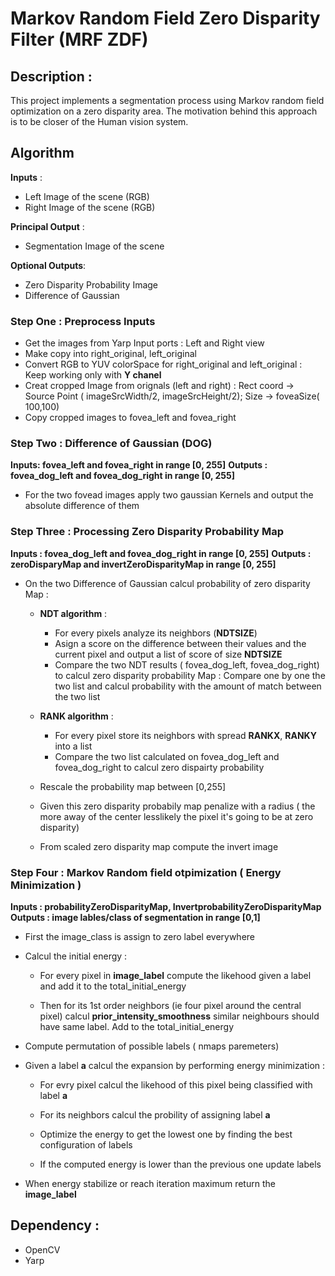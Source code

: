 # Markov Random Field Zero Disparity Filter  (MRF ZDF)

## Description :
 This project implements a segmentation process using Markov random field optimization on a zero disparity area. The motivation behind this approach is to be closer of the Human vision system. 
 
 
## Algorithm
**Inputs** : 
- Left Image of the scene (RGB)
- Right Image of the scene (RGB)

**Principal Output** : 
- Segmentation Image of the scene

**Optional Outputs**:
- Zero Disparity Probability Image
- Difference of Gaussian

### Step One : Preprocess Inputs
 - Get the images from Yarp Input ports : Left and Right view
 - Make copy into right_original, left_original
 - Convert RGB to YUV colorSpace for right_original and left_original :  Keep working only with **Y chanel**
 - Creat cropped Image from orignals (left and right) : 
 Rect coord -> Source Point ( imageSrcWidth/2, imageSrcHeight/2); 
 Size -> foveaSize( 100,100)
 - Copy cropped images to fovea_left and fovea_right

### Step Two : Difference of Gaussian (DOG)
**Inputs: fovea_left and fovea_right in range [0, 255]** 
**Outputs : fovea_dog_left and fovea_dog_right in range [0, 255]**

 - For the  two fovead images apply two gaussian Kernels and output the absolute difference of them

### Step Three : Processing Zero Disparity Probability Map
**Inputs : fovea_dog_left and fovea_dog_right in range [0, 255]** 
**Outputs : zeroDisparyMap and invertZeroDisparityMap in range [0, 255]**

 - On the two Difference of Gaussian calcul probability of zero disparity Map :
 	- **NDT algorithm** : 
 		- For every pixels analyze its neighbors  (**NDTSIZE**)
 		- Asign a score on the difference between their values and the current pixel and output a list of  score of size **NDTSIZE**
 		- Compare the two NDT results ( fovea_dog_left, fovea_dog_right) to calcul zero disparity probability Map : Compare one by one the two list and calcul probability with the amount of match between the two list
 		
 	- **RANK algorithm** :
 		- For every pixel store its neighbors with spread **RANKX**, **RANKY** into a list
 		- Compare the two list calculated on fovea_dog_left and fovea_dog_right to calcul zero dispairty probability
 		
 	- Rescale the probability map between [0,255]
 	- Given this zero disparity probabily map penalize with a radius ( the more away of the center lesslikely the pixel it's going to be at zero disparity)
 	- From scaled zero disparity map compute the invert image
 	
 	
 	
### Step Four : Markov Random field otpimization ( Energy Minimization )
 **Inputs : probabilityZeroDisparityMap, InvertprobabilityZeroDisparityMap**
 **Outputs : image lables/class of segmentation in range [0,1]**
 
  - First the image_class is assign to zero label everywhere
  - Calcul the initial energy :
  	- For every pixel in **image_label** compute the likehood given a label and add it to the total_initial_energy 
  
  	- Then for its 1st order neighbors (ie four pixel around the central pixel) calcul **prior_intensity_smoothness** similar neighbours should have same label. Add to the total_initial_energy
  	
  - Compute permutation of possible labels ( nmaps paremeters)
  - Given a label **a** calcul the expansion  by performing energy minimization :
  	- For evry pixel calcul the likehood of this pixel being classified with label **a**
  	- For its neighbors  calcul the probility of assigning label **a**
  		
  	- Optimize the energy to get the lowest one by finding the best configuration of labels
  	- If the computed energy is lower than the previous one update labels

  - When energy stabilize or reach iteration maximum return the **image_label**
## Dependency :
- OpenCV 
- Yarp